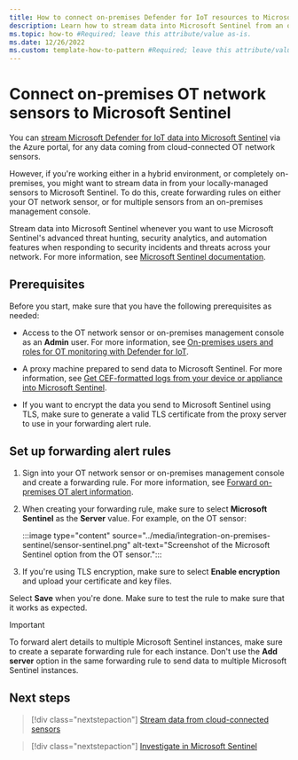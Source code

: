 ```yaml
---
title: How to connect on-premises Defender for IoT resources to Microsoft Sentinel
description: Learn how to stream data into Microsoft Sentinel from an on-premises and locally-managed Microsoft Defender for IoT OT network sensor or an on-premises management console.
ms.topic: how-to #Required; leave this attribute/value as-is.
ms.date: 12/26/2022
ms.custom: template-how-to-pattern #Required; leave this attribute/value as-is.
---
```


# Connect on-premises OT network sensors to Microsoft Sentinel

You can [stream Microsoft Defender for IoT data into Microsoft Sentinel](../iot-solution.md) via the Azure portal, for any data coming from cloud-connected OT network sensors.

However, if you're working either in a hybrid environment, or completely on-premises, you might want to stream data in from your locally-managed sensors to Microsoft Sentinel. To do this, create forwarding rules on either your OT network sensor, or for multiple sensors from an on-premises management console.

Stream data into Microsoft Sentinel whenever you want to use Microsoft Sentinel's advanced threat hunting, security analytics, and automation features when responding to security incidents and threats across your network. For more information, see [Microsoft Sentinel documentation](/azure/sentinel/).

## Prerequisites

Before you start, make sure that you have the following prerequisites as needed:

- Access to the OT network sensor or on-premises management console as an **Admin** user. For more information, see [On-premises users and roles for OT monitoring with Defender for IoT](../roles-on-premises.md).

- A proxy machine prepared to send data to Microsoft Sentinel. For more information, see [Get CEF-formatted logs from your device or appliance into Microsoft Sentinel](/azure/sentinel/connect-common-event-format).

- If you want to encrypt the data you send to Microsoft Sentinel using TLS, make sure to generate a valid TLS certificate from the proxy server to use in your forwarding alert rule.


## Set up forwarding alert rules

1. Sign into your OT network sensor or on-premises management console and create a forwarding rule. For more information, see [Forward on-premises OT alert information](../how-to-forward-alert-information-to-partners.md).

1. When creating your forwarding rule, make sure to select **Microsoft Sentinel** as the **Server** value. For example, on the OT sensor:

    :::image type="content" source="../media/integration-on-premises-sentinel/sensor-sentinel.png" alt-text="Screenshot of the Microsoft Sentinel option from the OT sensor.":::

1. If you're using TLS encryption, make sure to select **Enable encryption** and upload your certificate and key files.

Select **Save** when you're done. Make sure to test the rule to make sure that it works as expected.

> [!IMPORTANT]
> To forward alert details to multiple Microsoft Sentinel instances, make sure to create a separate forwarding rule for each instance. Don't use the **Add server** option in the same forwarding rule to send data to multiple Microsoft Sentinel instances.


## Next steps

> [!div class="nextstepaction"]
> [Stream data from cloud-connected sensors](../iot-solution.md)

> [!div class="nextstepaction"]
> [Investigate in Microsoft Sentinel](/azure/sentinel/investigate-cases)
